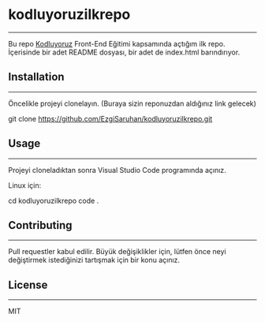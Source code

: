 # kodluyoruzilkrepo
---
Bu repo [Kodluyoruz](https://www.kodluyoruz.org/) Front-End Eğitimi kapsamında açtığım ilk repo. İçerisinde bir adet README dosyası, bir adet de index.html barındırıyor.

## Installation
---
Öncelikle projeyi clonelayın. (Buraya sizin reponuzdan aldığınız link gelecek)

git clone https://github.com/EzgiSaruhan/kodluyoruzilkrepo.git
## Usage
---
Projeyi cloneladıktan sonra Visual Studio Code programında açınız.

Linux için:

cd kodluyoruzilkrepo
code .

## Contributing
---

Pull requestler kabul edilir. Büyük değişiklikler için, lütfen önce neyi değiştirmek istediğinizi tartışmak için bir konu açınız.

## License
---
MIT


